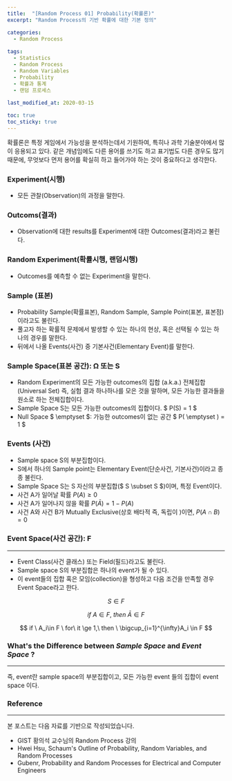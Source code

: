 ```yaml
---
title:  "[Random Process 01] Probability(확률론)"
excerpt: "Random Process의 기반 확률에 대한 기본 정의"

categories:
  - Random Process
  
tags:
  - Statistics
  - Random Process
  - Random Variables
  - Probability
  - 확률과 통계
  - 랜덤 프로세스
  
last_modified_at: 2020-03-15

toc: true
toc_sticky: true
---
```


확률론은 특정 게임에서 가능성을 분석하는데서 기원하여, 특히나 과학 기술분야에서 많이 응용되고 있다. 같은 개념임에도 다른 용어를 쓰기도 하고 표기법도 다른 경우도 많기 때문에, 무엇보다 먼저 용어를 확실히 하고 들어가야 하는 것이 중요하다고 생각한다.  


### Experiment(시행)
- 모든 관찰(Observation)의 과정을 말한다.  


### Outcoms(결과)
- Observation에 대한 results를 Experiment에 대한 Outcomes(결과)라고 불린다.  


### Random Experiment(확률시행, 랜덤시행)

- Outcomes를 예측할 수 없는 Experiment을 말한다.  


### Sample (표본)

- Probability Sample(확률표본), Random Sample, Sample Point(표본, 표본점) 이라고도 불린다.
- 풀고자 하는 확률적 문제에서 발생할 수 있는 하나의 현상, 혹은 선택될 수 있는 하나의 경우를 말한다.
- 뒤에서 나올 Events(사건) 중 기본사건(Elementary Event)를 말한다.  


### Sample Space(표본 공간): Ω 또는 S

- Random Experiment의 모든 가능한 outcomes의 집합 (a.k.a.) 전체집합 (Universal Set)
즉, 실험 결과 하나하나를 모은 것을 말하며, 모든 가능한 결과들을 원소로 하는 전체집합이다.
- Sample Space S는 모든 가능한 outcomes의 집합이다. $ P(S) = 1 $
- Null Space $ \emptyset $: 가능한 outcomes이 없는 공간 $ P( \emptyset ) = 1 $  

### Events (사건)

- Sample space S의 부분집합이다.
- S에서 하나의 Sample point는 Elementary Event(단순사건, 기본사건)이라고 종종 불린다.
- Sample Space S는 S 자신의 부분집합($ S \subset S $)이며, 특정 Event이다.  
- 사건 A가 일어날 확률 $P(A) \geq 0$
- 사건 A가 일어나지 않을 확률 $P(\bar{A}) = 1-P(A)$
- 사건 A와 사건 B가 Mutually Exclusive(상호 배타적 즉, 독립이 )이면, $P(A \cap B) = 0$


### Event Space(사건 공간): F
---
- Event Class(사건 클래스) 또는 Field(필드)라고도 불린다.
- Sample space S의 부분집합은 하나의 event가 될 수 있다.
- 이 event들의 집합 혹은 모임(collection)을 형성하고 다음 조건을 만족할 경우 Event Space라고 한다.

$$ S \in F $$

$$ if \ A\in F, \ then \ \bar{A} \in F $$

$$ if \ A_i\in F \ for\ it \ge 1,\ then \ \bigcup_{i=1}^{\infty}A_i  \in F $$  


### What's the Difference between *Sample Space* and *Event Space* ?
---
즉, event란 sample space의 부분집합이고, 모든 가능한 event 들의 집합이 event space 이다.  


### Reference
---
본 포스트는 다음 자료를 기반으로 작성되었습니다.
- GIST 황의석 교수님의 Random Process 강의
- Hwei Hsu, Schaum's Outline of Probability, Random Variables, and Random Processes
- Gubenr, Probability and Random Processes for Electrical and Computer Engineers
